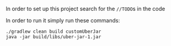 In order to set up this project search for the `//TODO`s in the code

In order to run it simply run these commands:
```
./gradlew clean build customUberJar
java -jar build/libs/uber-jar-1.jar
```
